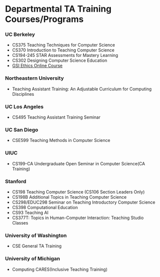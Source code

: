 # Departmental TA Training Courses/Programs

### UC Berkeley

- CS375 Teaching Techniques for Computer Science
- CS370 Introduction to Teaching Computer Science
- CS194-245 STAR Assessments for Mastery Learning
- CS302 Designing Computer Science Education
- [GSI Ethics Online Course](https://gsi.berkeley.edu/faculty-departments/pedagogy-course-support/)

### Northeastern University

- Teaching Assistant Training: An Adjustable Curriculum for Computing Disciplines

### UC Los Angeles

- CS495 Teaching Assistant Training Seminar 

### UC San Diego

- CSE599 Teaching Methods in Computer Science

### UIUC

- CS199-CA Undergraduate Open Seminar in Computer Science(CA Training)

### Stanford

- CS198 Teaching Computer Science (CS106 Section Leaders Only)
- CS198B Additional Topics in Teaching Computer Science
- CS298/EDUC298 Seminar on Teaching Introductory Computer Science
- CS398 Computational Education
- CS93 Teaching AI
- CS377T: Topics in Human-Computer Interaction: Teaching Studio Classes

### University of Washington

- CSE General TA Training

### University of Michigan

- Computing CARES(Inclusive Teaching Training)

